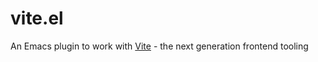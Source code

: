 # vite.el
An Emacs plugin to work with [Vite](https://vitejs.dev/) - the next generation frontend tooling
